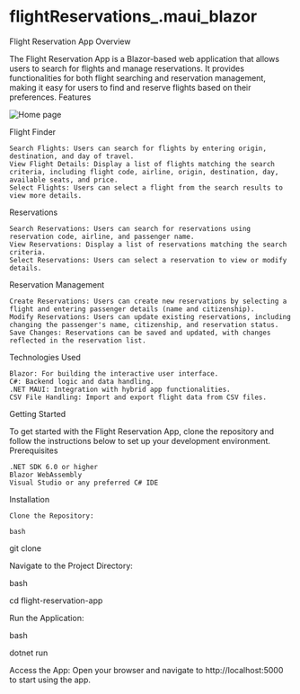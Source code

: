 # flightReservations_.maui_blazor

Flight Reservation App
Overview

The Flight Reservation App is a Blazor-based web application that allows users to search for flights and manage reservations. It provides functionalities for both flight searching and reservation management, making it easy for users to find and reserve flights based on their preferences.
Features

 ![Home page](https://res.cloudinary.com/duk3olmgh/image/upload/v1722977417/flight_reservation_app1_pduagr.png)



Flight Finder

    Search Flights: Users can search for flights by entering origin, destination, and day of travel.
    View Flight Details: Display a list of flights matching the search criteria, including flight code, airline, origin, destination, day, available seats, and price.
    Select Flights: Users can select a flight from the search results to view more details.

Reservations

    Search Reservations: Users can search for reservations using reservation code, airline, and passenger name.
    View Reservations: Display a list of reservations matching the search criteria.
    Select Reservations: Users can select a reservation to view or modify details.

Reservation Management

    Create Reservations: Users can create new reservations by selecting a flight and entering passenger details (name and citizenship).
    Modify Reservations: Users can update existing reservations, including changing the passenger's name, citizenship, and reservation status.
    Save Changes: Reservations can be saved and updated, with changes reflected in the reservation list.

Technologies Used

    Blazor: For building the interactive user interface.
    C#: Backend logic and data handling.
    .NET MAUI: Integration with hybrid app functionalities.
    CSV File Handling: Import and export flight data from CSV files.

Getting Started

To get started with the Flight Reservation App, clone the repository and follow the instructions below to set up your development environment.
Prerequisites

    .NET SDK 6.0 or higher
    Blazor WebAssembly
    Visual Studio or any preferred C# IDE

Installation

    Clone the Repository:

    bash

git clone <repository-url>

Navigate to the Project Directory:

bash

cd flight-reservation-app

Run the Application:

bash

dotnet run

Access the App:
Open your browser and navigate to http://localhost:5000 to start using the app.

